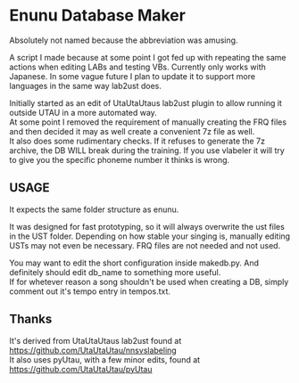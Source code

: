 # Enunu Database Maker
Absolutely not named because the abbreviation was amusing.

A script I made because at some point I got fed up with repeating the same actions when editing LABs and testing VBs. Currently only works with Japanese. In some vague future I plan to update it to support more languages in the same way lab2ust does.

Initially started as an edit of UtaUtaUtaus lab2ust plugin to allow running it outside UTAU in a more automated way.  
At some point I removed the requirement of manually creating the FRQ files and then decided it may as well create a convenient 7z file as well.  
It also does some rudimentary checks. If it refuses to generate the 7z archive, the DB WILL break during the training. If you use vlabeler it will try to give you the specific phoneme number it thinks is wrong.

## USAGE
It expects the same folder structure as enunu.

It was designed for fast prototyping, so it will always overwrite the ust files in the UST folder. Depending on how stable your singing is, manually editing USTs may not even be necessary. FRQ files are not needed and not used.

You may want to edit the short configuration inside makedb.py. And definitely should edit db_name to something more useful.  
If for whetever reason a song shouldn't be used when creating a DB, simply comment out it's tempo entry in tempos.txt.

## Thanks
It's derived from UtaUtaUtaus lab2ust found at https://github.com/UtaUtaUtau/nnsvslabeling  
It also uses pyUtau, with a few minor edits, found at https://github.com/UtaUtaUtau/pyUtau  

